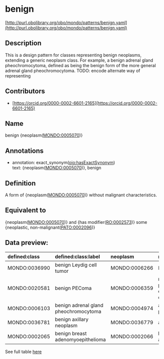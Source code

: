 # benign 

[http://purl.obolibrary.org/obo/mondo/patterns/benign.yaml](http://purl.obolibrary.org/obo/mondo/patterns/benign.yaml)
## Description 


This is a design pattern for classes representing benign neoplasms, extending a generic neoplasm class. For example, a benign adrenal gland pheochromocytoma, defined as being the benign form of the more general adrenal gland pheochromocytoma.
TODO: encode alternate way of representing
## Contributors 
* [https://orcid.org/0000-0002-6601-2165](https://orcid.org/0000-0002-6601-2165) 
## Name 

benign {neoplasm\([MONDO:0005070](http://purl.obolibrary.org/obo/MONDO_0005070)\)}

## Annotations 

* annotation: exact_synonym\([oio:hasExactSynonym](http://purl.obolibrary.org/obo/oio_hasExactSynonym)\)  
text: {neoplasm\([MONDO:0005070](http://purl.obolibrary.org/obo/MONDO_0005070)\)}, benign

## Definition 

A form of {neoplasm\([MONDO:0005070](http://purl.obolibrary.org/obo/MONDO_0005070)\)} without malignant characteristics.

## Equivalent to 

{neoplasm\([MONDO:0005070](http://purl.obolibrary.org/obo/MONDO_0005070)\)} and {has modifier\([RO:0002573](http://purl.obolibrary.org/obo/RO_0002573)\)} some {neoplastic, non-malignant\([PATO:0002096](http://purl.obolibrary.org/obo/PATO_0002096)\)}

## Data preview: 
| defined:class                                | defined:class:label                   | neoplasm                                     | neoplasm:label                                              |
|:---------------------------------------------|:--------------------------------------|:---------------------------------------------|:------------------------------------------------------------|
| MONDO:0036990 | benign Leydig cell tumor              | MONDO:0006266 | Leydig cell tumor                                           |
| MONDO:0020581 | benign PEComa                         | MONDO:0006359 | neoplasm with perivascular epithelioid cell differentiation |
| MONDO:0006103 | benign adrenal gland pheochromocytoma | MONDO:0004974 | adrenal gland pheochromocytoma                              |
| MONDO:0036781 | benign axillary neoplasm              | MONDO:0036779 | axillary neoplasm                                           |
| MONDO:0002065 | benign breast adenomyoepithelioma     | MONDO:0002066 | breast adenomyoepithelioma                                  |

See full table [here](https://github.com/monarch-initiative/mondo/blob/master/src/patterns/data/matches/benign.tsv) 
